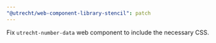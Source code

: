 ```yaml
---
"@utrecht/web-component-library-stencil": patch
---
```


Fix `utrecht-number-data` web component to include the necessary CSS.
